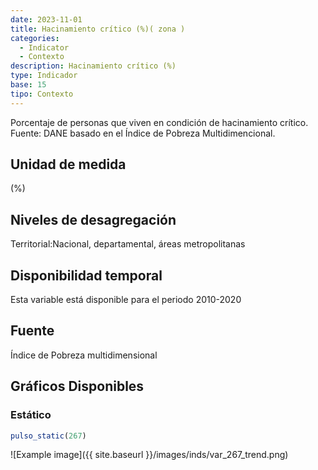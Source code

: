 ```yaml
---
date: 2023-11-01
title: Hacinamiento crítico (%)( zona )
categories:
  - Indicator
  - Contexto
description: Hacinamiento crítico (%)
type: Indicador
base: 15
tipo: Contexto
--- 
```


Porcentaje de personas que viven en condición de hacinamiento crítico.
Fuente: DANE basado en el Índice de Pobreza Multidimencional.

## Unidad de medida
(%)

## Niveles de desagregación
Territorial:Nacional, departamental, áreas metropolitanas

## Disponibilidad temporal
Esta variable está disponible para el periodo 2010-2020

## Fuente
Índice de Pobreza multidimensional

## Gráficos Disponibles

### Estático

``` R
pulso_static(267)
```

![Example image]({{ site.baseurl }}/images/inds/var_267_trend.png)